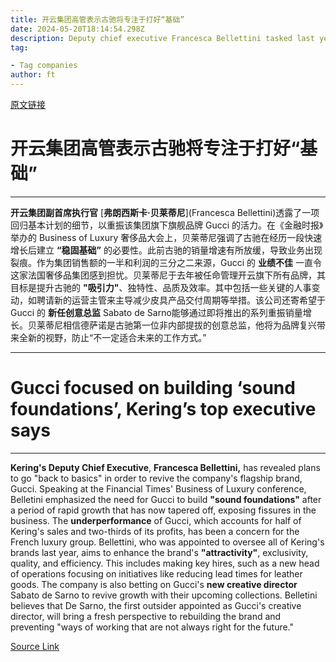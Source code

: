 ```yaml
---
title: 开云集团高管表示古驰将专注于打好“基础”
date: 2024-05-20T18:14:54.298Z
description: Deputy chief executive Francesca Bellettini tasked last year with turning around flagship brand
tag: 

- Tag companies
author: ft
---
```


[原文链接](https://ft.com/content/086edec3-3a39-4205-91e6-16066381f6af)

# 开云集团高管表示古驰将专注于打好“基础” 

---

 **开云集团副首席执行官** [**弗朗西斯卡·贝莱蒂尼**](Francesca Bellettini)透露了一项回归基本计划的细节，以重振该集团旗下旗舰品牌 Gucci 的活力。在《金融时报》举办的 Business of Luxury 奢侈品大会上，贝莱蒂尼强调了古驰在经历一段快速增长后建立 **“稳固基础”** 的必要性。此前古驰的销量增速有所放缓，导致业务出现裂痕。作为集团销售额的一半和利润的三分之二来源，Gucci 的 **业绩不佳** 一直令这家法国奢侈品集团感到担忧。贝莱蒂尼于去年被任命管理开云旗下所有品牌，其目标是提升古驰的 **"吸引力"**、独特性、品质及效率。其中包括一些关键的人事变动，如聘请新的运营主管来主导减少皮具产品交付周期等举措。该公司还寄希望于 Gucci 的 **新任创意总监** Sabato de Sarno能够通过即将推出的系列重振销量增长。贝莱蒂尼相信德萨诺是古驰第一位非内部提拔的创意总监，他将为品牌复兴带来全新的视野，防止“不一定适合未来的工作方式。”

---

# Gucci focused on building ‘sound foundations’, Kering’s top executive says 

---

**Kering's Deputy Chief Executive**, **Francesca Bellettini,** has revealed plans to go "back to basics" in order to revive the company's flagship brand, Gucci. Speaking at the Financial Times' Business of Luxury conference, Belletini emphasized the need for Gucci to build **"sound foundations"** after a period of rapid growth that has now tapered off, exposing fissures in the business. The **underperformance** of Gucci, which accounts for half of Kering's sales and two-thirds of its profits, has been a concern for the French luxury group. Bellettini, who was appointed to oversee all of Kering's brands last year, aims to enhance the brand's **"attractivity"**, exclusivity, quality, and efficiency. This includes making key hires, such as a new head of operations focusing on initiatives like reducing lead times for leather goods. The company is also betting on Gucci's **new creative director** Sabato de Sarno to revive growth with their upcoming collections. Belletini believes that De Sarno, the first outsider appointed as Gucci's creative director, will bring a fresh perspective to rebuilding the brand and preventing "ways of working that are not always right for the future."

[Source Link](https://ft.com/content/086edec3-3a39-4205-91e6-16066381f6af)

